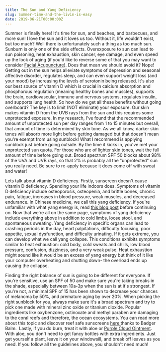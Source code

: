 ```yaml
---
title: The Sun and Yang Deficiency
slug: Summer-time-and-the-livin-is-easy
date: 2019-06-21T00:00:00Z
---
```


Summer is finally here\! It's time for sun, and beaches, and barbecues, and more sun\! I love the sun and it loves us too. Without it, life wouldn't exist, but too much? Well there is unfortunately such a thing as too much sun. Sunburn is only one of the side effects. Overexposure to sun can lead to sun poisoning, heat exhaustion, skin cancer, eye damage, and even speed up the look of aging (if you'd like to reverse some of that you may want to consider [Facial Acupuncture](/facial-acupuncture/)). Does that mean we should avoid it? Nope\! Getting out in the sun helps alleviate symptoms of depression and seasonal affective disorder, regulates sleep, and can even support weight loss (and your mood) by increasing the levels of serotonin being released. It's also our best source of vitamin D which is crucial in calcium absorption and phosphorous regulation (meaning healthy bones and muscles), supports the brain, cardiovascular, immune and nervous systems, regulates insulin, and supports lung health. So how do we get all these benefits without going overboard? The key is to limit (NOT eliminate) your exposure. Our skin makes vitamin D from the UVB rays from the sun and this requires some unprotected exposure. In my research, I've found that the recommended amount of unprotected sun per day ranges from 1 to 15 minutes but overall, that amount of time is determined by skin tone. As we all know, darker skin tones will absorb more light before getting damaged but that doesn't mean you're exempt from using sunblock\! What I recommend is applying sunblock just before going outside. By the time it kicks in, you've met your unprotected sun quota. For those who are of lighter skin tones, wait the full amount of time before going out. Broad spectrum SPF 50 blocks about 98% of the UVA and UVB rays, so that 2% is probably all the "unprotected" sun you really need. Be sure to re-apply because it does come off with sweat and water\!

Lets talk about vitamin D deficiency. Firstly, sunscreen doesn't cause vitamin D deficiency. Spending your life indoors does. Symptoms of vitamin D deficiency include osteoporosis, osteopenia, and brittle bones, chronic pain, fatigue, increases in blood pressure, weak muscles, and decreased endurance. In Chinese medicine, we call this yang deficiency. If you're unfamiliar with what yang energy is, read&nbsp;[this blog post](https://www.acubyang.com/blog/yin-and-yang)&nbsp;before continuing on. Now that we're all on the same page, symptoms of yang deficiency include everything above in addition to cold limbs, loose stool, and spontaneous sweating. Yang deficiency in specific organs can lead to crashing periods in the day, heart palpitations, difficulty focusing, poor appetite, sexual dysfunction, and difficulty urinating. If it gets extreme, you can develop what we call yang collapse. This conditions exhibits symptoms similar to heat exhaustion: cold body, cold sweats and chills, low blood pressure, confusion, dizziness, and a very weak pulse. Heat exhaustion might sound like it would be an excess of yang energy but think of it like your computer overheating and shutting down- the overload ends up causing the collapse.

Finding the right balance of sun is going to be different for everyone. If you're sensitive, use an SPF of 50 and make sure you're taking breaks in the shade, especially between 10a-3p when the sun is at it's strongest. If you're not, a minimal SPF of 15 has been shown to decrease your chances of melanoma by 50%, and premature aging by over 20%. When picking the right sunblock for you, always make sure it's a broad spectrum and try to pick one made with mineral zinc oxide or titanium dioxide. Popular ingredients like oxybenzone, octinoxate and methyl paraben are damaging to the coral reefs and therefore, the ocean ecosystems. You can read more about this topic and discover reef safe sunscreens&nbsp;[here&nbsp;](https://www.badgerbalm.com/s-35-coral-reef-safe-sunscreen.aspx)thanks to Badger Balm.&nbsp; Lastly, if you do burn, treat it with aloe or [Purple Cloud Ointment](/blog/my-top-5-liniments-for-treating-minor-injuries-at-home/). With aloe, you don't need to get fancy bottles with extra ingredients. Just get yourself a plant, leave it on your windowsill, and break off leaves as you need. If you follow all the guidelines above, you shouldn't need much\!
